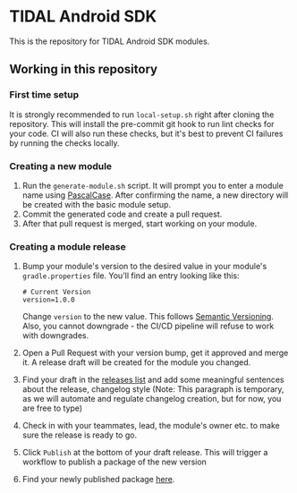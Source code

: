 # TIDAL Android SDK 

This is the repository for TIDAL Android SDK modules.

## Working in this repository

### First time setup
It is strongly recommended to run `local-setup.sh` right after cloning the repository. This will install the pre-commit git hook to run lint checks for your code. CI will also run these checks, but it's best to prevent CI failures by running the checks locally.
### Creating a new module
1. Run the `generate-module.sh` script. It will prompt you to enter a module name using [PascalCase](https://pl.wikipedia.org/wiki/PascalCase).
After confirming the name, a new directory will be created with the basic module setup.
2. Commit the generated code and create a pull request.
3. After that pull request is merged, start working on your module.

### Creating a module release
1. Bump your module's version to the desired value in your module's `gradle.properties` file. You'll find an entry looking like this:
    ```
    # Current Version
    version=1.0.0
    ```
    Change `version` to the new value. This follows [Semantic Versioning](https://semver.org/). Also, you cannot downgrade - the CI/CD pipeline will refuse to work with downgrades.

2. Open a Pull Request with your version bump, get it approved and merge it. A release draft will be created for the module you changed.

3. Find your draft in the [releases list](https://github.com/tidal-music/tidal-sdk-android/releases) and add some meaningful sentences about the release, changelog style (Note: This paragraph is temporary, as we will automate and regulate changelog creation, but for now, you are free to type)

4. Check in with your teammates, lead, the module's owner etc. to make sure the release is ready to go.

5. Click `Publish` at the bottom of your draft release. This will trigger a workflow to publish a package of the new version

6. Find your newly published package [here](https://github.com/orgs/tidal-music/packages?repo_name=tidal-sdk-android). 
